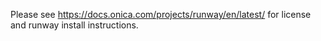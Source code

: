 Please see https://docs.onica.com/projects/runway/en/latest/ for license and runway install instructions.
